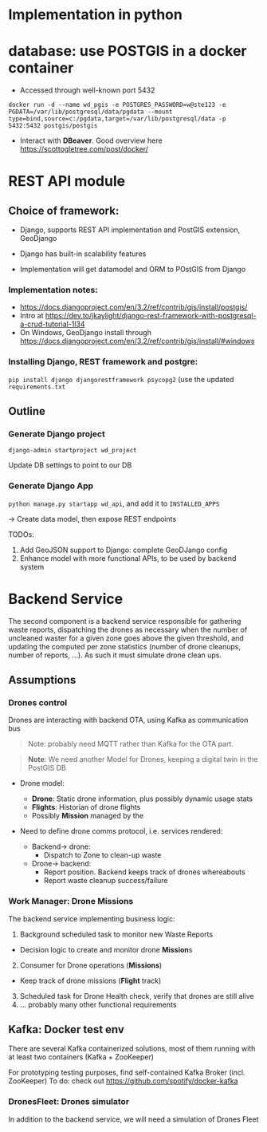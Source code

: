 # Implementation in python

# database: use POSTGIS in a docker container
* Accessed through well-known port 5432
```
docker run -d --name wd_pgis -e POSTGRES_PASSWORD=w@ste123 -e PGDATA=/var/lib/postgresql/data/pgdata --mount type=bind,source=c:/pgdata,target=/var/lib/postgresql/data -p 5432:5432 postgis/postgis
```
* Interact with **DBeaver**. Good overview here https://scottogletree.com/post/docker/

# REST API module

## Choice of framework:
* Django, supports REST API implementation and PostGIS extension, GeoDjango
* Django has built-in scalability features

* Implementation will get datamodel and ORM to POstGIS from Django

### Implementation notes:
* https://docs.djangoproject.com/en/3.2/ref/contrib/gis/install/postgis/
* Intro at https://dev.to/jkaylight/django-rest-framework-with-postgresql-a-crud-tutorial-1l34
* On Windows, GeoDjango install through https://docs.djangoproject.com/en/3.2/ref/contrib/gis/install/#windows

### Installing Django, REST framework and postgre:
`pip install django djangorestframework psycopg2` (use the updated `requirements.txt`

## Outline
### Generate Django project
`django-admin startproject wd_project`

Update DB settings to point to our DB

### Generate Django App
`python manage.py startapp wd_api`, and add it to `INSTALLED_APPS`

-> Create data model, then expose REST endpoints

TODOs:
  1. Add GeoJSON support to Django: complete GeoDJango config
  2. Enhance model with more functional APIs, to be used by backend system

# Backend Service

The second component is a backend service responsible for gathering waste reports, dispatching the drones as necessary when the number of uncleaned waster for a given zone goes above the given threshold, and updating the computed per zone statistics (number of drone cleanups, number of reports, ...). As such it must simulate drone clean ups.

## Assumptions

### Drones control
Drones are interacting with backend OTA, using Kafka as communication bus
> Note: probably need MQTT rather than Kafka for the OTA part.

> **Note**: We need another Model for Drones, keeping a digital twin in the PostGIS DB

* Drone model:
  * **Drone**: Static drone information, plus possibly dynamic usage stats
  * **Flights**: Historian of drone flights
  * Possibly **Mission**  managed by the

* Need to define drone comms protocol, i.e. services rendered:
  * Backend-> drone:
     * Dispatch to Zone to clean-up waste
  * Drone-> backend:
     * Report position. Backend keeps track of drones whereabouts
     * Report waste cleanup success/failure

### Work Manager: Drone Missions
The backend service implementing business logic:
1. Background scheduled task to monitor new Waste Reports
  * Decision logic to create and monitor drone **Mission**s
2. Consumer for Drone operations (**Missions**)
  * Keep track of drone missions (**Flight** track)
3. Scheduled task for Drone Health check, verify that drones are still alive
4. ... probably many other functional requirements

## Kafka: Docker test env
There are several Kafka containerized solutions, most of them running with at least two containers (Kafka + ZooKeeper)

For prototyping testing purposes, find self-contained Kafka Broker (incl. ZooKeeper)
To do: check out https://github.com/spotify/docker-kafka

### DronesFleet: Drones simulator
In addition to the backend service, we will need a simulation of Drones Fleet

